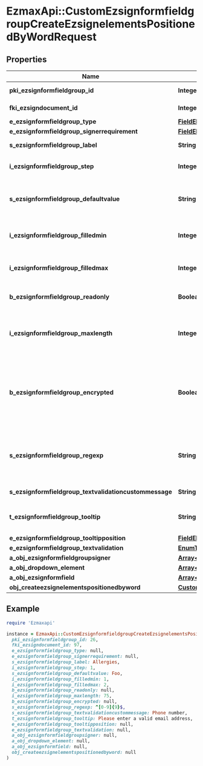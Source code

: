 # EzmaxApi::CustomEzsignformfieldgroupCreateEzsignelementsPositionedByWordRequest

## Properties

| Name | Type | Description | Notes |
| ---- | ---- | ----------- | ----- |
| **pki_ezsignformfieldgroup_id** | **Integer** | The unique ID of the Ezsignformfieldgroup | [optional] |
| **fki_ezsigndocument_id** | **Integer** | The unique ID of the Ezsigndocument |  |
| **e_ezsignformfieldgroup_type** | [**FieldEEzsignformfieldgroupType**](FieldEEzsignformfieldgroupType.md) |  |  |
| **e_ezsignformfieldgroup_signerrequirement** | [**FieldEEzsignformfieldgroupSignerrequirement**](FieldEEzsignformfieldgroupSignerrequirement.md) |  | [optional] |
| **s_ezsignformfieldgroup_label** | **String** | The Label for the Ezsignformfieldgroup |  |
| **i_ezsignformfieldgroup_step** | **Integer** | The step when the Ezsignsigner will be invited to fill the form fields |  |
| **s_ezsignformfieldgroup_defaultvalue** | **String** | The default value for the Ezsignformfieldgroup  You can use the codes below and they will be replaced at signature time.    | Code | Description | Example | | ------------------------- | ------------ | ------------ | | {sUserFirstname} | The first name of the contact | John | | {sUserLastname} | The last name of the contact | Doe | | {sUserJobtitle} | The job title | Sales Representative | | {sCompany} | Company name | eZmax Solutions Inc. | | {sEmailAddress} | The email address | email@example.com | | {sPhoneE164} | A phone number in E.164 Format | +15149901516 | | {sPhoneE164Cell} | A phone number in E.164 Format | +15149901516 | | [optional] |
| **i_ezsignformfieldgroup_filledmin** | **Integer** | The minimum number of Ezsignformfield that must be filled in the Ezsignformfieldgroup |  |
| **i_ezsignformfieldgroup_filledmax** | **Integer** | The maximum number of Ezsignformfield that must be filled in the Ezsignformfieldgroup |  |
| **b_ezsignformfieldgroup_readonly** | **Boolean** | Whether the Ezsignformfieldgroup is read only or not. |  |
| **i_ezsignformfieldgroup_maxlength** | **Integer** | The maximum length for the value in the Ezsignformfieldgroup  This can only be set if eEzsignformfieldgroupType is **Text** or **Textarea** | [optional] |
| **b_ezsignformfieldgroup_encrypted** | **Boolean** | Whether the Ezsignformfieldgroup is encrypted in the database or not. Encrypted values are not displayed on the Ezsigndocument. This can only be set if eEzsignformfieldgroupType is **Text** or **Textarea** | [optional] |
| **s_ezsignformfieldgroup_regexp** | **String** | A regular expression to indicate what values are acceptable for the Ezsignformfieldgroup.  This can only be set if eEzsignformfieldgroupType is **Text** or **Textarea** | [optional] |
| **s_ezsignformfieldgroup_textvalidationcustommessage** | **String** | Description of validation rule. Show by signatory. | [optional] |
| **t_ezsignformfieldgroup_tooltip** | **String** | A tooltip that will be presented to Ezsignsigner about the Ezsignformfieldgroup | [optional] |
| **e_ezsignformfieldgroup_tooltipposition** | [**FieldEEzsignformfieldgroupTooltipposition**](FieldEEzsignformfieldgroupTooltipposition.md) |  | [optional] |
| **e_ezsignformfieldgroup_textvalidation** | [**EnumTextvalidation**](EnumTextvalidation.md) |  | [optional] |
| **a_obj_ezsignformfieldgroupsigner** | [**Array&lt;EzsignformfieldgroupsignerRequestCompound&gt;**](EzsignformfieldgroupsignerRequestCompound.md) |  |  |
| **a_obj_dropdown_element** | [**Array&lt;CustomDropdownElementRequestCompound&gt;**](CustomDropdownElementRequestCompound.md) |  | [optional] |
| **a_obj_ezsignformfield** | [**Array&lt;EzsignformfieldRequestCompound&gt;**](EzsignformfieldRequestCompound.md) |  |  |
| **obj_createezsignelementspositionedbyword** | [**CustomCreateEzsignelementsPositionedByWordRequest**](CustomCreateEzsignelementsPositionedByWordRequest.md) |  |  |

## Example

```ruby
require 'Ezmaxapi'

instance = EzmaxApi::CustomEzsignformfieldgroupCreateEzsignelementsPositionedByWordRequest.new(
  pki_ezsignformfieldgroup_id: 26,
  fki_ezsigndocument_id: 97,
  e_ezsignformfieldgroup_type: null,
  e_ezsignformfieldgroup_signerrequirement: null,
  s_ezsignformfieldgroup_label: Allergies,
  i_ezsignformfieldgroup_step: 1,
  s_ezsignformfieldgroup_defaultvalue: Foo,
  i_ezsignformfieldgroup_filledmin: 1,
  i_ezsignformfieldgroup_filledmax: 2,
  b_ezsignformfieldgroup_readonly: null,
  i_ezsignformfieldgroup_maxlength: 75,
  b_ezsignformfieldgroup_encrypted: null,
  s_ezsignformfieldgroup_regexp: ^[0-9]{9}$,
  s_ezsignformfieldgroup_textvalidationcustommessage: Phone number,
  t_ezsignformfieldgroup_tooltip: Please enter a valid email address,
  e_ezsignformfieldgroup_tooltipposition: null,
  e_ezsignformfieldgroup_textvalidation: null,
  a_obj_ezsignformfieldgroupsigner: null,
  a_obj_dropdown_element: null,
  a_obj_ezsignformfield: null,
  obj_createezsignelementspositionedbyword: null
)
```

